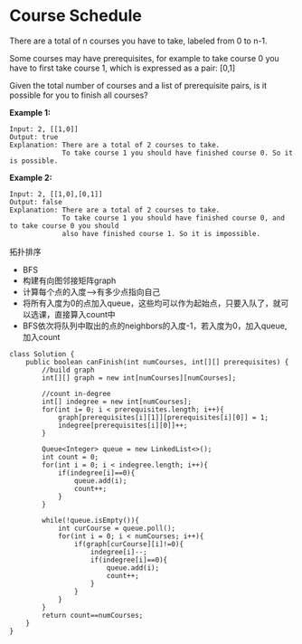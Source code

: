 # Course Schedule

There are a total of n courses you have to take, labeled from 0 to n-1.

Some courses may have prerequisites, for example to take course 0 you have to first take course 1, which is expressed as a pair: [0,1]

Given the total number of courses and a list of prerequisite pairs, is it possible for you to finish all courses?

**Example 1:**
```
Input: 2, [[1,0]] 
Output: true
Explanation: There are a total of 2 courses to take. 
             To take course 1 you should have finished course 0. So it is possible.
```

**Example 2:**
```
Input: 2, [[1,0],[0,1]]
Output: false
Explanation: There are a total of 2 courses to take. 
             To take course 1 you should have finished course 0, and to take course 0 you should
             also have finished course 1. So it is impossible.
```

拓扑排序

* BFS
* 构建有向图邻接矩阵graph
* 计算每个点的入度-->有多少点指向自己
* 将所有入度为0的点加入queue，这些均可以作为起始点，只要入队了，就可以选课，直接算入count中
* BFS依次将队列中取出的点的neighbors的入度-1，若入度为0，加入queue,加入count

```
class Solution {
    public boolean canFinish(int numCourses, int[][] prerequisites) {
        //build graph
        int[][] graph = new int[numCourses][numCourses];     
        
        //count in-degree
        int[] indegree = new int[numCourses];        
        for(int i= 0; i < prerequisites.length; i++){
            graph[prerequisites[i][1]][prerequisites[i][0]] = 1;
            indegree[prerequisites[i][0]]++;
        }
                
        Queue<Integer> queue = new LinkedList<>();
        int count = 0;
        for(int i = 0; i < indegree.length; i++){
            if(indegree[i]==0){
                queue.add(i);
                count++;
            }
        }
        
        while(!queue.isEmpty()){
            int curCourse = queue.poll();
            for(int i = 0; i < numCourses; i++){
                if(graph[curCourse][i]!=0){
                    indegree[i]--;
                    if(indegree[i]==0){
                        queue.add(i);
                        count++;
                    }
                }
            }
        }
        return count==numCourses;        
    }
}
```
